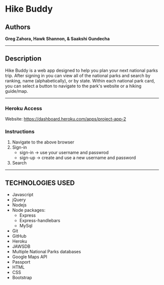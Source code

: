 # Hike Buddy

## Authors

**Greg Zahora, Hawk Shannon, & Saakshi Gundecha** 

- - -

## Description
Hike Buddy is a web app designed to help you plan your next national parks trip. After signing in you can view all of the national parks and search by ranking, name (alphabetically), or by state. Within each national park card, you can select a button to navigate to the park's website or a hiking guide/map.

- - -

### **Heroku Access**

Website: https://dashboard.heroku.com/apps/project-app-2 

### **Instructions**

1. Navigate to the above browser
2. Sign-in
    * sign-in -> use your username and passwrod
    * sign-up -> create and use a new username and password
3. Search

- - -

## TECHNOLOGIES USED
* Javascript
* jQuery
* Nodejs
* Node packages:
    * Express
    * Express-handlebars
    * MySql
* Git
* GitHub
* Heroku
* JAWSDB
* Multiple National Parks databases
* Google Maps API
* Passport
* HTML
* CSS
* Bootstrap
